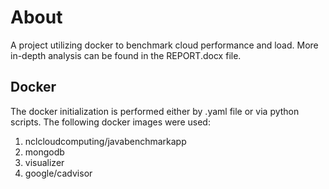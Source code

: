 # About

A project utilizing docker to benchmark cloud performance and load. More in-depth analysis can be found in the REPORT.docx file.

## Docker

The docker initialization is performed either by .yaml file or via python scripts. The following docker images were used:

1. nclcloudcomputing/javabenchmarkapp
2. mongodb
3. visualizer
4. google/cadvisor
